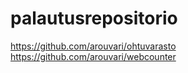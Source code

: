 # palautusrepositorio
https://github.com/arouvari/ohtuvarasto
https://github.com/arouvari/webcounter
